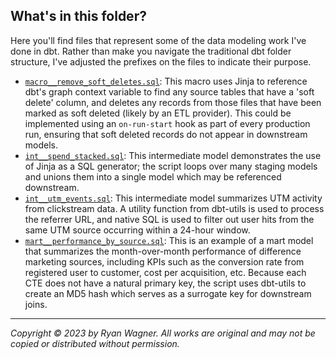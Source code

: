 ## What's in this folder?
Here you'll find files that represent some of the data modeling work I've done in dbt. Rather than make you navigate the traditional dbt folder structure, I've adjusted the prefixes on the files to indicate their purpose.

- [`macro__remove_soft_deletes.sql`](https://github.com/ryanwags/portfolio/blob/main/dbt/macro__remove_soft_deletes.sql): This macro uses Jinja to reference dbt's graph context variable to find any source tables that have a 'soft delete' column, and deletes any records from those files that have been marked as soft deleted (likely by an ETL provider). This could be implemented using an `on-run-start` hook as part of every production run, ensuring that soft deleted records do not appear in downstream models.
- [`int__spend_stacked.sql`](https://github.com/ryanwags/portfolio/blob/main/dbt/int__spend_stacked.sql): This intermediate model demonstrates the use of Jinja as a SQL generator; the script loops over many staging models and unions them into a single model which may be referenced downstream.
- [`int__utm_events.sql`](https://github.com/ryanwags/portfolio/blob/main/dbt/int__utm_events.sql): This intermediate model summarizes UTM activity from clickstream data. A utility function from dbt-utils is used to process the referrer URL, and native SQL is used to filter out user hits from the same UTM source occurring within a 24-hour window.
- [`mart__performance_by_source.sql`](https://github.com/ryanwags/portfolio/blob/main/dbt/mart__performance_by_source.sql): This is an example of a mart model that summarizes the month-over-month performance of difference marketing sources, including KPIs such as the conversion rate from registered user to customer, cost per acquisition, etc. Because each CTE does not have a natural primary key, the script uses dbt-utils to create an MD5 hash which serves as a surrogate key for downstream joins.
---
_Copyright © 2023 by Ryan Wagner. All works are original and may not be copied or distributed without permission._
